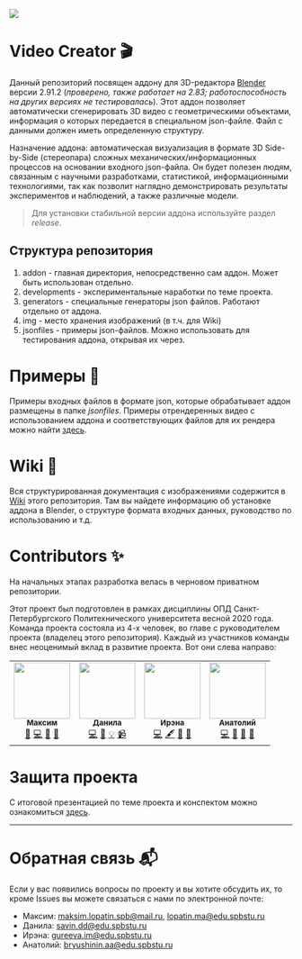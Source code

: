 ![](https://raw.githubusercontent.com/maksimio/Video-Creator/master/img/logo3.1.png)

# Video Creator 🎬
Данный репозиторий посвящен аддону для 3D-редактора [Blender](https://www.blender.org) версии 2.91.2 (_проверено, также работает на 2.83; работоспособность на других версиях не тестировалась_). Этот аддон позволяет автоматически сгенерировать 3D видео с геометрическими объектами, информация о которых передается в специальном json-файле. Файл с данными должен иметь определенную структуру.

Назначение аддона: автоматическая визуализация в формате 3D Side-by-Side (стереопара) сложных механических/информационных процессов на основании входного json-файла. Он будет полезен людям, связанным с научными разработками, статистикой, информационными технологиями, так как позволит наглядно демонстрировать результаты экспериментов и наблюдений, а также различные модели.

> Для установки стабильной версии аддона используйте раздел _release_.

## Структура репозитория
1. addon - главная директория, непосредственно сам аддон. Может быть использован отдельно.
1. developments - экспериментальные наработки по теме проекта.
1. generators - специальные генераторы json файлов. Работают отдельно от аддона.
1. img - место хранения изображений (в т.ч. для Wiki)
1. jsonfiles - примеры json-файлов. Можно использовать для тестирования аддона, открывая их через.

# Примеры 🎥
Примеры входных файлов в формате json, которые обрабатывает аддон размещены в папке _jsonfiles_. Примеры отрендеренных видео с использованием аддона и соответствующих файлов для их рендера можно найти [здесь](https://drive.google.com/drive/folders/1CDenA3h9r8XsHT7CZwCwW7Wp1E45tlFN?usp=sharing).

# Wiki 📃
Вся структурированная документация с изображениями содержится в [Wiki](https://github.com/maksimio/Video-Creator/wiki) этого репозитория. Там вы найдете информацию об установке аддона в Blender, о структуре формата входных данных, руководство по использованию и т.д.

# Contributors ✨
На начальных этапах разработка велась в черновом приватном репозитории.

Этот проект был подготовлен в рамках дисциплины ОПД Санкт-Петербургского Политехнического университета весной 2020 года. Команда проекта состояла из 4-х человек, во главе с руководителем проекта (владелец этого репозитория). Каждый из участников команды внес неоценимый вклад в развитие проекта. Вот они слева направо:
<table>
  <tr>
    <td align="center"><a href="https://github.com/maksimio"><img src="https://avatars0.githubusercontent.com/u/61945327?s=460&u=acf5d9982b5445ff5ee0dded836ff402d90f1dea&v=4" width="100px;" alt=""/><br /><sub><b>Максим</b></sub></a><br /><a href="#Contributors" title="Project Management">📆</a> <a href="#Contributors" title="Code">💻</a> <a href="#Contributors" title="Design">🎨</a> <a href="#Contributors" title="Documentation">📖</a></td>
        <td align="center"><a href="https://github.com/Karablik"><img src="https://avatars2.githubusercontent.com/u/62114626?s=460&u=840b078909a98689f02837551a4cca1ed2e6267a&v=4" width="100px;" alt=""/><br /><sub><b>Данила</b></sub></a><br /><a href="#Contributors" title="Code">💻</a> <a href="#Contributors" title="Ideas & Planning">🤔</a> <a href="#Contributors" title="Examples">💡</a> <a href="#Contributors" title="Videos">📹</a></td>
        <td align="center"><a href="https://github.com/dew8"><img src="https://avatars0.githubusercontent.com/u/62108895?s=460&u=16f99935601515fd777fd3080bba9814e66825cd&v=4" width="100px;" alt=""/><br /><sub><b>Ирэна</b></sub></a><br /><a href="#Contributors" title="Code">💻</a> <a href="#Contributors" title="Content">🖋</a> <a href="#Contributors" title="Talks">📢</a> <a href="#Contributors" title="User Testing">📓</a></td>
        <td align="center"><a href="https://github.com/AnatoliyBr"><img src="https://avatars0.githubusercontent.com/u/62114392?s=460&u=d42d2ae93128d46acb2570e9613c7ba0a2b3e9a1&v=4" width="100px;" alt=""/><br /><sub><b>Анатолий</b></sub></a><br /><a href="#Contributors" title="Code">💻</a> <a href="#Contributors" title="Answering Questions">💬</a> <a href="#Contributors" title="Tools">🔧</a> <a href="#Contributors" title="Blogposts">📝</a></td>
  </tr>
</table>

# Защита проекта

С итоговой презентацией по теме проекта и конспектом можно ознакомиться [здесь](https://maksimio.github.io/videoCreator/).

***

# Обратная связь 📬
Если у вас появились вопросы по проекту и вы хотите обсудить их, то кроме Issues вы можете связаться с нами по электронной почте:

* Максим: maksim.lopatin.spb@mail.ru, lopatin.ma@edu.spbstu.ru
* Данила: savin.dd@edu.spbstu.ru
* Ирэна: gureeva.im@edu.spbstu.ru
* Анатолий: bryushinin.aa@edu.spbstu.ru
